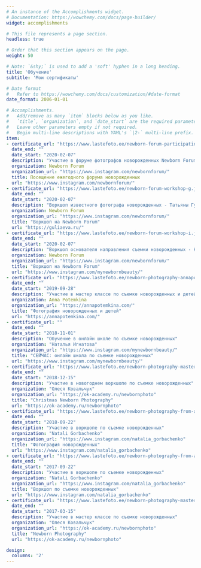 ```yaml
---
# An instance of the Accomplishments widget.
# Documentation: https://wowchemy.com/docs/page-builder/
widget: accomplishments

# This file represents a page section.
headless: true

# Order that this section appears on the page.
weight: 50

# Note: `&shy;` is used to add a 'soft' hyphen in a long heading.
title: 'Обучение'
subtitle: 'Мои сертификаты'

# Date format
#   Refer to https://wowchemy.com/docs/customization/#date-format
date_format: 2006-01-01

# Accomplishments.
#   Add/remove as many `item` blocks below as you like.
#   `title`, `organization`, and `date_start` are the required parameters.
#   Leave other parameters empty if not required.
#   Begin multi-line descriptions with YAML's `|2-` multi-line prefix.
item:
- certificate_url: "https://www.lastefoto.ee/newborn-forum-participation.jpg"
  date_end: ""
  date_start: "2020-02-07"
  description: "Участие в форуме фотографов новорожденных Newborn Forum"
  organization: Newborn Forum 
  organization_url: "https://www.instagram.com/newbornforum/"
  title: Посещение ежегодного форума новорожденных
  url: "https://www.instagram.com/newbornforum/"
- certificate_url: "https://www.lastefoto.ee/newborn-forum-workshop-g.jpg"
  date_end: ""
  date_start: "2020-02-07"
  description: "Воркшоп известного фотографа новорожденных - Татьяны Гуляевой"
  organization: Newborn Forum 
  organization_url: "https://www.instagram.com/newbornforum/" 
  title: "Воркшоп на Newborn Forum"
  url: "https://guliaeva.ru/"
- certificate_url: "https://www.lastefoto.ee/newborn-forum-workshop-i.jpg"
  date_end: ""
  date_start: "2020-02-07"
  description: "Воркшоп основателя направления съемки новорожденных - Наталья Игнатовой"
  organization: Newborn Forum 
  organization_url: "https://www.instagram.com/newbornforum/"
  title: "Воркшоп на Newborn Forum"
  url: "https://www.instagram.com/mynewbornbeauty/"
- certificate_url: "https://www.lastefoto.ee/newborn-photography-annapotemkina.jpg"
  date_end: ""
  date_start: "2019-09-28"
  description: "Участие в мастер классе по съемке новорожденных и детей до года"
  organization: Anna Potemkina
  organization_url: "https://annapotemkina.com/"
  title: "Фотография новорожденных и детей"
  url: "https://annapotemkina.com/"  
- certificate_url: ""
  date_end: ""
  date_start: "2018-11-01"
  description: "Обучение в онлайн школе по съемке новорожденных"
  organization: "Наталья Игнатова"
  organization_url: "https://www.instagram.com/mynewbornbeauty/"
  title: "СЕЙЧАС: онлайн школа по съемке новорожденных"
  url: "https://www.instagram.com/mynewbornbeauty/" 
- certificate_url: "https://www.lastefoto.ee/newborn-photography-masterclass-olesya-kovalchuk.jpg"
  date_end: ""
  date_start: "2018-12-15"
  description: "Участие в новогоднем воркшопе по съемке новорожденных"
  organization: "Олеся Ковальчук"
  organization_url: "https://ok-academy.ru/newbornphoto"
  title: "Christmas Newborn Photography"
  url: "https://ok-academy.ru/newbornphoto"   
- certificate_url: "https://www.lastefoto.ee/newborn-photography-from-a-to-z.jpg"
  date_end: ""
  date_start: "2018-09-22"
  description: "Участие в воркшопе по съемке новорожденных"
  organization: "Natali Gorbachenko"
  organization_url: "https://www.instagram.com/natalia_gorbachenko"
  title: "Фотография новорожденных"
  url: "https://www.instagram.com/natalia_gorbachenko" 
- certificate_url: "https://www.lastefoto.ee/newborn-photography-from-a-to-z.jpg"
  date_end: ""
  date_start: "2017-09-22"
  description: "Участие в воркшопе по съемке новорожденных"
  organization: "Natali Gorbachenko"
  organization_url: "https://www.instagram.com/natalia_gorbachenko"
  title: "Воркшоп по съемке новорожденных"
  url: "https://www.instagram.com/natalia_gorbachenko" 
- certificate_url: "https://www.lastefoto.ee/newborn-photography-masterclass-olesya-kovalchuk.jpg"
  date_end: ""
  date_start: "2017-03-15"
  description: "Участие в мастер классе по съемке новорожденных"
  organization: "Олеся Ковальчук"
  organization_url: "https://ok-academy.ru/newbornphoto"
  title: "Newborn Photography"
  url: "https://ok-academy.ru/newbornphoto"   

design:
  columns: '2' 
---
```

